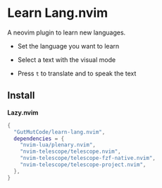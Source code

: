 # Learn Lang.nvim

A neovim plugin to learn new languages.

- Set the language you want to learn

- Select a text with the visual mode

- Press `t` to translate and to speak the text


## Install

**Lazy.nvim**

```lua
{
  "GutMutCode/learn-lang.nvim",
  dependencies = {
    "nvim-lua/plenary.nvim",
    "nvim-telescope/telescope.nvim",
    "nvim-telescope/telescope-fzf-native.nvim",
    "nvim-telescope/telescope-project.nvim",
  },
}
```
